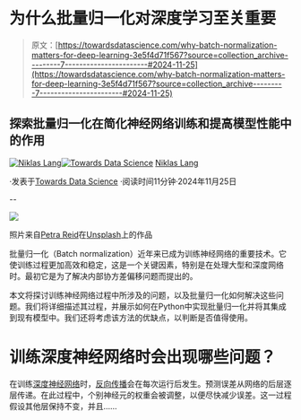 # 为什么批量归一化对深度学习至关重要

> 原文：[https://towardsdatascience.com/why-batch-normalization-matters-for-deep-learning-3e5f4d71f567?source=collection_archive---------7-----------------------#2024-11-25](https://towardsdatascience.com/why-batch-normalization-matters-for-deep-learning-3e5f4d71f567?source=collection_archive---------7-----------------------#2024-11-25)

## 探索批量归一化在简化神经网络训练和提高模型性能中的作用

[](https://medium.com/@niklas_lang?source=post_page---byline--3e5f4d71f567--------------------------------)[![Niklas Lang](../Images/5fa71386db00d248438c588c5ae79c67.png)](https://medium.com/@niklas_lang?source=post_page---byline--3e5f4d71f567--------------------------------)[](https://towardsdatascience.com/?source=post_page---byline--3e5f4d71f567--------------------------------)[![Towards Data Science](../Images/a6ff2676ffcc0c7aad8aaf1d79379785.png)](https://towardsdatascience.com/?source=post_page---byline--3e5f4d71f567--------------------------------) [Niklas Lang](https://medium.com/@niklas_lang?source=post_page---byline--3e5f4d71f567--------------------------------)

·发表于[Towards Data Science](https://towardsdatascience.com/?source=post_page---byline--3e5f4d71f567--------------------------------) ·阅读时间11分钟·2024年11月25日

--

![](../Images/841e3523b94cac1fefe7a3667b750797.png)

照片来自[Petra Reid](https://unsplash.com/@createinme_nz?utm_source=medium&utm_medium=referral)在[Unsplash](https://unsplash.com/?utm_source=medium&utm_medium=referral)上的作品

批量归一化（Batch normalization）近年来已成为训练神经网络的重要技术。它使训练过程更加高效和稳定，这是一个关键因素，特别是在处理大型和深度网络时。最初它是为了解决内部协方差偏移问题而提出的。

本文将探讨训练神经网络过程中所涉及的问题，以及批量归一化如何解决这些问题。我们将详细描述其过程，并展示如何在Python中实现批量归一化并将其集成到现有模型中。我们还将考虑该方法的优缺点，以判断是否值得使用。

# 训练深度神经网络时会出现哪些问题？

在训练[深度神经网络](https://databasecamp.de/en/ml/artificial-neural-networks)时，[反向传播](https://databasecamp.de/en/ml/backpropagation-basics)会在每次运行后发生。预测误差从网络的后层逐层传递。在此过程中，个别神经元的权重会被调整，以便尽快减少误差。这一过程假设其他层保持不变，并且……
